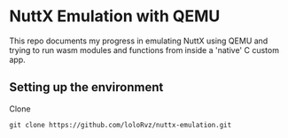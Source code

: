 # NuttX Emulation with QEMU

This repo documents my progress in emulating NuttX using QEMU and trying 
to run wasm modules and functions from inside a 'native' C custom app.

## Setting up the environment

Clone

```
git clone https://github.com/loloRvz/nuttx-emulation.git
```
